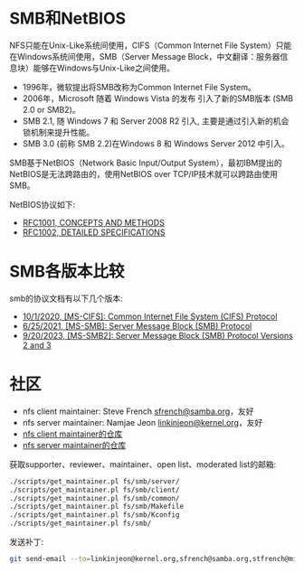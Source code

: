 # SMB和NetBIOS

NFS只能在Unix-Like系统间使用，CIFS（Common Internet File System）只能在Windows系统间使用，SMB（Server Message Block，中文翻译：服务器信息块）能够在Windows与Unix-Like之间使用。

- 1996年，微软提出将SMB改称为Common Internet File System。
- 2006年，Microsoft 随着 Windows Vista 的发布 引入了新的SMB版本 (SMB 2.0 or SMB2)。
- SMB 2.1, 随 Windows 7 和 Server 2008 R2 引入, 主要是通过引入新的机会锁机制来提升性能。
- SMB 3.0 (前称 SMB 2.2)在Windows 8 和 Windows Server 2012 中引入。

SMB基于NetBIOS（Network Basic Input/Output System），最初IBM提出的NetBIOS是无法跨路由的，使用NetBIOS over TCP/IP技术就可以跨路由使用SMB。

NetBIOS协议如下:

- [RFC1001, CONCEPTS AND METHODS](https://www.rfc-editor.org/rfc/rfc1001)
- [RFC1002, DETAILED SPECIFICATIONS](https://www.rfc-editor.org/rfc/rfc1002)

# SMB各版本比较

smb的协议文档有以下几个版本:

- [10/1/2020, [MS-CIFS]: Common Internet File System (CIFS) Protocol](https://learn.microsoft.com/en-us/openspecs/windows_protocols/ms-cifs)
- [6/25/2021, [MS-SMB]: Server Message Block (SMB) Protocol](https://learn.microsoft.com/en-us/openspecs/windows_protocols/ms-smb)
- [9/20/2023, [MS-SMB2]: Server Message Block (SMB) Protocol Versions 2 and 3](https://learn.microsoft.com/en-us/openspecs/windows_protocols/ms-smb2)

# 社区

- nfs client maintainer: Steve French <sfrench@samba.org>，友好
- nfs server maintainer: Namjae Jeon <linkinjeon@kernel.org>，友好
- [nfs client maintainer的仓库](https://git.samba.org/sfrench/?p=sfrench/cifs-2.6.git;a=summary)
- [nfs server maintainer的仓库](https://github.com/namjaejeon/ksmbd)

获取supporter、reviewer、maintainer、open list、moderated list的邮箱:
```sh
./scripts/get_maintainer.pl fs/smb/server/
./scripts/get_maintainer.pl fs/smb/client/
./scripts/get_maintainer.pl fs/smb/common/
./scripts/get_maintainer.pl fs/smb/Makefile
./scripts/get_maintainer.pl fs/smb/Kconfig
./scripts/get_maintainer.pl fs/smb/
```

发送补丁:
```sh
git send-email --to=linkinjeon@kernel.org,sfrench@samba.org,stfrench@microsoft.com,pc@manguebit.com,sprasad@microsoft.com,dhowells@redhat.com,senozhatsky@chromium.org,tom@talpey.com,ronniesahlberg@gmail.com,bharathsm@microsoft.com --cc=chenxiaosong@kylinos.cn,chenxiaosong@chenxiaosong.com,linux-cifs@vger.kernel.org,linux-kernel@vger.kernel.org 00* # samba-technical@lists.samba.org要订阅才能发送成功
```